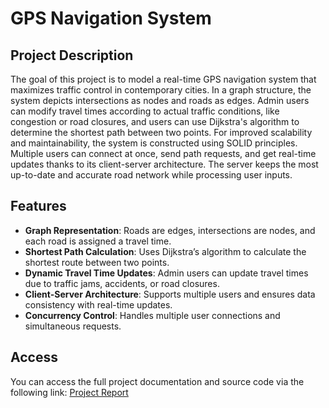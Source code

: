 # GPS Navigation System
## Project Description
The goal of this project is to model a real-time GPS navigation system that maximizes traffic control in contemporary cities. In a graph structure, the system depicts intersections as nodes and roads as edges. Admin users can modify travel times according to actual traffic conditions, like congestion or road closures, and users can use Dijkstra's algorithm to determine the shortest path between two points.
For improved scalability and maintainability, the system is constructed using SOLID principles. Multiple users can connect at once, send path requests, and get real-time updates thanks to its client-server architecture. The server keeps the most up-to-date and accurate road network while processing user inputs.
## Features
- **Graph Representation**: Roads are edges, intersections are nodes, and each road is assigned a travel time.
- **Shortest Path Calculation**: Uses Dijkstra’s algorithm to calculate the shortest route between two points.
- **Dynamic Travel Time Updates**: Admin users can update travel times due to traffic jams, accidents, or road closures.
- **Client-Server Architecture**: Supports multiple users and ensures data consistency with real-time updates.
- **Concurrency Control**: Handles multiple user connections and simultaneous requests.
## Access
You can access the full project documentation and source code via the following link:
[Project Report](FinalReport.pdf)
